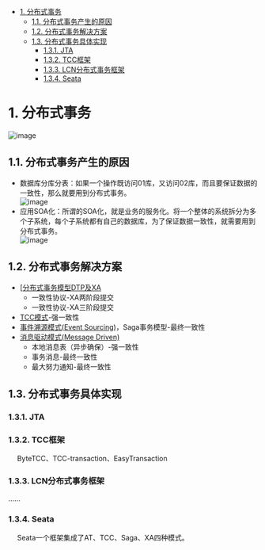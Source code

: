 
<!-- TOC -->

- [1. 分布式事务](#1-分布式事务)
    - [1.1. 分布式事务产生的原因](#11-分布式事务产生的原因)
    - [1.2. 分布式事务解决方案](#12-分布式事务解决方案)
    - [1.3. 分布式事务具体实现](#13-分布式事务具体实现)
        - [1.3.1. JTA](#131-jta)
        - [1.3.2. TCC框架](#132-tcc框架)
        - [1.3.3. LCN分布式事务框架](#133-lcn分布式事务框架)
        - [1.3.4. Seata](#134-seata)

<!-- /TOC -->

# 1. 分布式事务  
<!--
如何选择分布式事务解决方案？
https://mp.weixin.qq.com/s/2AL3uJ5BG2X3Y2Vxg0XqnQ
聊一下分布式事务
https://mp.weixin.qq.com/s/2cmZTDTtFDBogxlUFKtpLQ

分布式事务解决方案
https://mp.weixin.qq.com/s/mSxUXHgcHo5a7VAhvjIpCQ
微服务架构下分布式事务解决方案 
https://mp.weixin.qq.com/s/T4oGKrOXONl2AuhhKtd_9g
分布式事务场景  
https://blog.csdn.net/lyb9292/article/details/106526156
-->

<!--
～～～～～～～～～～～～
分布式事务 
https://mp.weixin.qq.com/s/XknegP66mnYboiBx556Kzw

https://mp.weixin.qq.com/s?__biz=MzI5ODQ2MzI3NQ==&mid=2247487531&idx=1&sn=b3fbc4dee7cea4a78db062a4a656afdf&chksm=eca4296fdbd3a079a8e328ec7946ced7d1f94c0f105463743a8bee569bae6da00bf2133c3e1a&mpshare=1&scene=1&srcid=&sharer_sharetime=1564202929646&sharer_shareid=b256218ead787d58e0b58614a973d00d&key=ecc4386bb884a7b134f7967009b30d8850e84095233bdb465a9d85c893c9d20f24ac5d5c020310846ccee37aa2e8173504c6cfc1df58512d821d0e4576cf5551069f7159d6583c1ffafa2c3922d85c13&ascene=1&uin=MTE1MTYxNzY2MQ%3D%3D&devicetype=Windows+10&version=62060834&lang=zh_CN&pass_ticket=FpawTdCfFbNulIqKIET55TinFCVk8qXp4EKE58T1l6zm9idpTXvh4%2BicV3hbPZAB
~~
-->
![image](https://gitee.com/wt1814/pic-host/raw/master/images/microService/problems/problem-33.png)  

## 1.1. 分布式事务产生的原因  
* 数据库分库分表：如果一个操作既访问01库，又访问02库，而且要保证数据的一致性，那么就要用到分布式事务。  
![image](https://gitee.com/wt1814/pic-host/raw/master/images/microService/problems/problem-1.png)  
* 应用SOA化：所谓的SOA化，就是业务的服务化。将一个整体的系统拆分为多个子系统，每个子系统都有自己的数据库，为了保证数据一致性，就需要用到分布式事务。  
![image](https://gitee.com/wt1814/pic-host/raw/master/images/microService/problems/problem-2.png)  


## 1.2. 分布式事务解决方案  

* [[分布式事务模型DTP及XA](/docs/microService/thinking/DTP.md)     
    * 一致性协议-XA两阶段提交
    * 一致性协议-XA三阶段提交
* [TCC模式](/docs/microService/thinking/TCC.md)-强一致性
* [事件溯源模式(Event Sourcing)](/docs/microService/thinking/news.md)，Saga事务模型-最终一致性 
* [消息驱动模式(Message Driven)](/docs/microService/thinking/news.md) 
    * 本地消息表（异步确保）-强一致性
    * 事务消息-最终一致性
    * 最大努力通知-最终一致性

## 1.3. 分布式事务具体实现  
### 1.3.1. JTA  

### 1.3.2. TCC框架  
&emsp; ByteTCC、TCC-transaction、EasyTransaction  

### 1.3.3. LCN分布式事务框架  
<!-- 
https://mp.weixin.qq.com/s/xe0M5GsmtNWbWEygIFFfig
-->
......

### 1.3.4. Seata  
<!-- 
https://seata.io/zh-cn/docs/overview/what-is-seata.html
两天，我把分布式事务搞完了 
https://mp.weixin.qq.com/s/amuBimPo7lnfsfo5Pyzc-w
-->
&emsp; Seata一个框架集成了AT、TCC、Saga、XA四种模式。  
